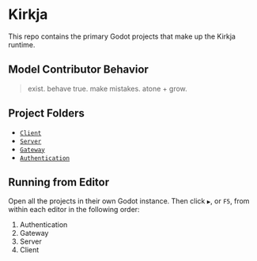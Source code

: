 # Kirkja

This repo contains the primary Godot projects that make up the Kirkja runtime.

## Model Contributor Behavior

> exist.
> behave true.
> make mistakes.
> atone + grow.


## Project Folders
- [`Client`](Client)
- [`Server`](Server) 
- [`Gateway`](Gateway)
- [`Authentication`](Authentication)

## Running from Editor
Open all the projects in their own Godot instance. Then click `▶`, or `F5`, from within each editor in the following order:
1. Authentication
1. Gateway
1. Server
1. Client
